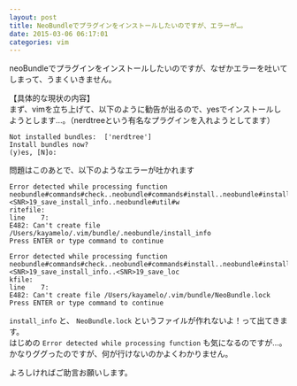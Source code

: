 ```yaml
---
layout: post
title: NeoBundleでプラグインをインストールしたいのですが、エラーが…。
date: 2015-03-06 06:17:01
categories: vim
---
```

<p>neoBundleでプラグインをインストールしたいのですが、なぜかエラーを吐いてしまって、うまくいきません。</p>

<p>【具体的な現状の内容】<br>
まず、vimを立ち上げて、以下のように勧告が出るので、yesでインストールしようとします…。（nerdtreeという有名なプラグインを入れようとしてます）</p>

<pre><code>Not installed bundles:  ['nerdtree']
Install bundles now?
(y)es, [N]o: 
</code></pre>

<p>問題はこのあとで、以下のようなエラーが吐かれます</p>

<pre><code>Error detected while processing function neobundle#commands#check..neobundle#commands#install..neobundle#installer#update..&lt;SNR&gt;19_save_install_info..neobundle#util#w
ritefile:
line    7:
E482: Can't create file /Users/kayamelo/.vim/bundle/.neobundle/install_info
Press ENTER or type command to continue

Error detected while processing function neobundle#commands#check..neobundle#commands#install..neobundle#installer#update..&lt;SNR&gt;19_save_install_info..&lt;SNR&gt;19_save_loc
kfile:
line    7:
E482: Can't create file /Users/kayamelo/.vim/bundle/NeoBundle.lock
Press ENTER or type command to continue
</code></pre>

<p><code>install_info</code> と、 <code>NeoBundle.lock</code> というファイルが作れないよ！って出てきます。<br>
はじめの <code>Error detected while processing function</code> も気になるのですが…。<br>
かなりググったのですが、何が行けないのかよくわかりません。</p>

<p>よろしければご助言お願いします。</p>
